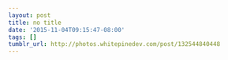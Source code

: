 ```yaml
---
layout: post
title: no title
date: '2015-11-04T09:15:47-08:00'
tags: []
tumblr_url: http://photos.whitepinedev.com/post/132544840448
---
```

